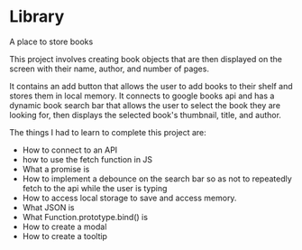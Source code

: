 # Library
A place to store books

This project involves creating book objects that are then displayed on the screen with their name, author, and number of pages. 

It contains an add button that allows the user to add books to their shelf and stores them in local memory. It connects to google books api and has a dynamic book search bar that allows the user to select the book they are looking for, then displays the selected book's thumbnail, title, and author.

The things I had to learn to complete this project are: 

- How to connect to an API 
- how to use the fetch function in JS
- What a promise is
- How to implement a debounce on the search bar so as not to repeatedly fetch to the api while the user is typing
- How to access local storage to save and access memory.
- What JSON is
- What Function.prototype.bind() is
- How to create a modal
- How to create a tooltip


